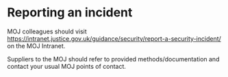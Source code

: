 # Reporting an incident

MOJ colleagues should visit https://intranet.justice.gov.uk/guidance/security/report-a-security-incident/ on the MOJ Intranet.

Suppliers to the MOJ should refer to provided methods/documentation and contact your usual MOJ points of contact.

